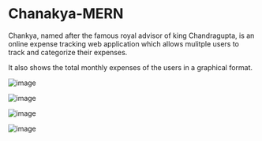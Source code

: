 # Chanakya-MERN

Chankya, named after the famous royal advisor of king Chandragupta, is an online expense tracking web application which allows mulitple users to track and categorize their expenses. 

It also shows the total monthly expenses of the users in a graphical format.

![image](https://user-images.githubusercontent.com/79101773/236692755-60ae586f-f98c-4089-8b09-04ded6d053af.png)

![image](https://user-images.githubusercontent.com/79101773/236692778-113e9e56-0d98-4239-b6b3-5793e19a79c0.png)

![image](https://user-images.githubusercontent.com/79101773/236692821-0d473807-d1ca-4ad5-a3ef-a5d2ded91863.png)

![image](https://user-images.githubusercontent.com/79101773/236692830-c517f94a-bcb7-493c-bf7f-8c99fc4a3a9a.png)

